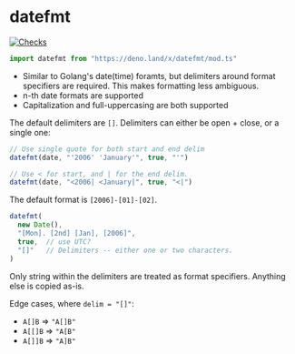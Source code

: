 # datefmt

[![Checks](https://github.com/hedyhli/deno-datefmt/actions/workflows/deno.yml/badge.svg)](https://github.com/hedyhli/deno-datefmt/actions/workflows/deno.yml)

```js
import datefmt from "https://deno.land/x/datefmt/mod.ts"
```

- Similar to Golang's date(time) foramts, but delimiters around format
  specifiers are required. This makes formatting less ambiguous.
- n-th date formats are supported
- Capitalization and full-uppercasing are both supported

The default delimiters are `[]`. Delimiters can either be open + close, or a
single one:

```js
// Use single quote for both start and end delim
datefmt(date, "'2006' 'January'", true, "'")

// Use < for start, and | for the end delim.
datefmt(date, "<2006| <January|", true, "<|")
```

The default format is `[2006]-[01]-[02]`.

```js
datefmt(
  new Date(),
  "[Mon]. [2nd] [Jan], [2006]",
  true,  // use UTC?
  "[]"   // Delimiters -- either one or two characters.
)
```

Only string within the delimiters are treated as format specifiers. Anything
else is copied as-is.

Edge cases, where `delim = "[]"`:
- `A[]B` => `"A[]B"`
- `A[[]B` => `"A[B"`
- `A[]]B` => `"A]B"`
